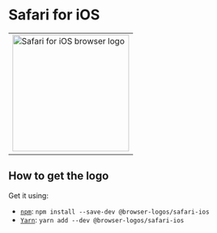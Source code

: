 Safari for iOS
==============

<!-- markdownlint-disable line-length no-inline-html -->
<table>
    <tr height=240>
        <td>
            <a href="https://github.com/alrra/browser-logos/tree/f1b97575ca6aca932a6d2f0c6357b21b8a17202e/src/safari-ios">
                <img width=230 src="https://raw.githubusercontent.com/alrra/browser-logos/f1b97575ca6aca932a6d2f0c6357b21b8a17202e/src/safari-ios/safari-ios.svg?sanitize=true" alt="Safari for iOS browser logo">
            </a>
        </td>
    </tr>
</table>
<!-- markdownlint-enable line-length no-inline-html -->

How to get the logo
-------------------

Get it using:

* [`npm`][npm]: `npm install --save-dev @browser-logos/safari-ios`
* [`Yarn`][yarn]: `yarn add --dev @browser-logos/safari-ios`

<!-- Link labels: -->

[npm]: https://www.npmjs.com/
[yarn]: https://yarnpkg.com/
